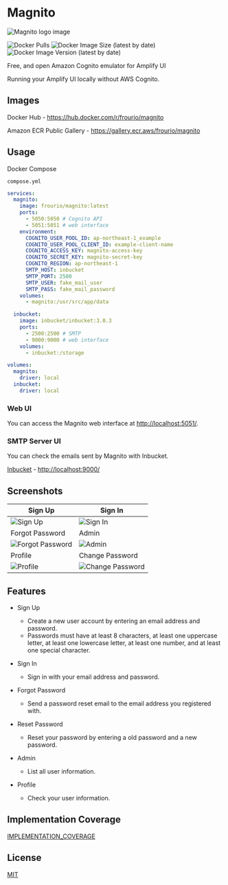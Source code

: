 # Magnito

<picture>
  <source media="(prefers-color-scheme: dark)" srcset="https://frouriojs.github.io/magnito/logos/icon-text-dark.svg">
  <source media="(prefers-color-scheme: light)" srcset="https://frouriojs.github.io/magnito/logos/icon-text-light.svg">
  <img alt="Magnito logo image" src="https://frouriojs.github.io/magnito/logos/icon-text-light.svg">
</picture>

![Docker Pulls](https://img.shields.io/docker/pulls/frourio/magnito)
![Docker Image Size (latest by date)](https://img.shields.io/docker/image-size/frourio/magnito)
![Docker Image Version (latest by date)](https://img.shields.io/docker/v/frourio/magnito)

Free, and open Amazon Cognito emulator for Amplify UI

Running your Amplify UI locally without AWS Cognito.

## Images

Docker Hub - <https://hub.docker.com/r/frourio/magnito>

Amazon ECR Public Gallery - <https://gallery.ecr.aws/frourio/magnito>

## Usage

Docker Compose

`compose.yml`

```yml
services:
  magnito:
    image: frourio/magnito:latest
    ports:
      - 5050:5050 # Cognito API
      - 5051:5051 # web interface
    environment:
      COGNITO_USER_POOL_ID: ap-northeast-1_example
      COGNITO_USER_POOL_CLIENT_ID: example-client-name
      COGNITO_ACCESS_KEY: magnito-access-key
      COGNITO_SECRET_KEY: magnito-secret-key
      COGNITO_REGION: ap-northeast-1
      SMTP_HOST: inbucket
      SMTP_PORT: 2500
      SMTP_USER: fake_mail_user
      SMTP_PASS: fake_mail_password
    volumes:
      - magnito:/usr/src/app/data

  inbucket:
    image: inbucket/inbucket:3.0.3
    ports:
      - 2500:2500 # SMTP
      - 9000:9000 # web interface
    volumes:
      - inbucket:/storage

volumes:
  magnito:
    driver: local
  inbucket:
    driver: local
```

### Web UI

You can access the Magnito web interface at <http://localhost:5051/>.

### SMTP Server UI

You can check the emails sent by Magnito with Inbucket.

[Inbucket](https://inbucket.org) - <http://localhost:9000/>

## Screenshots

| Sign Up                                                                                 | Sign In                                                                                 |
| --------------------------------------------------------------------------------------- | --------------------------------------------------------------------------------------- |
| ![Sign Up](https://frouriojs.github.io/magnito/screenshots/sign-up.png)                 | ![Sign In](https://frouriojs.github.io/magnito/screenshots/sign-in.png)                 |
| Forgot Password                                                                         | Admin                                                                                   |
| ![Forgot Password](https://frouriojs.github.io/magnito/screenshots/forgot-password.png) | ![Admin](https://frouriojs.github.io/magnito/screenshots/admin.png)                     |
| Profile                                                                                 | Change Password                                                                         |
| ![Profile](https://frouriojs.github.io/magnito/screenshots/profile.png)                 | ![Change Password](https://frouriojs.github.io/magnito/screenshots/change-password.png) |

## Features

- Sign Up

  - Create a new user account by entering an email address and password.
  - Passwords must have at least 8 characters, at least one uppercase letter, at least one lowercase letter, at least one number, and at least one special character.

- Sign In

  - Sign in with your email address and password.

- Forgot Password

  - Send a password reset email to the email address you registered with.

- Reset Password

  - Reset your password by entering a old password and a new password.

- Admin

  - List all user information.

- Profile
  - Check your user information.

## Implementation Coverage

[IMPLEMENTATION_COVERAGE](IMPLEMENTATION_COVERAGE.md)

## License

[MIT](LICENSE)
